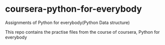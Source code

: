 # coursera-python-for-everybody
Assignments of Python for everybody(Python Data structure)

This repo contains the practise files from the course of coursera, Python for everybody
